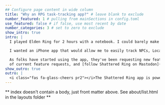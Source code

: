 ```yaml
---
## Configure page content in wide column
title: "Why an RPG task-tracking app?" # leave blank to exclude
number_featured: 1 # pulling from mainSections in config.toml
use_featured: false # if false, use most recent by date
number_categories: 3 # set to zero to exclude
show_intro: true
intro: |
  I played Elden Ring for 2 hours with a notebook. I could barely make sense of my chicken scratches. I knew if I got 20 or 100 hours into the game, my notes would be a jumbled mess. That's what had happened with every D&D campaign where I've attempted to make notes about important NPCs, locations, or quests. 

  I wanted an iPhone app that would allow me to easily track NPCs, Locations, and Quests. I couldn't find one on the App Store, so I wrote one, modeled after a task tracker app. I designed it to be easy to enter, find, and update info about RPG games. It works great as a campaign tracker for D&D and other TTRPGs, too!

  As folks have started using the app, they've been requesting new features. Boss tracking, adding images to entries, and adding links to entries are all fan-requested features. See the [FAQ](/faq/) for a list
  of current feature requests, and [follow Shattered Ring on Mastodon](https://corporaterunaways.social/@shattered_ring) to vote for the features you want to see in the app or find out what's coming in new releases.
show_outro: true
outro: |
  <i class="fas fa-glass-cheers pr2"></i>The Shattered Ring app is powered by SwiftUI and [MongoDB Realm](https://www.mongodb.com/realm).
---
```


** index doesn't contain a body, just front matter above.
See about/list.html in the layouts folder **
